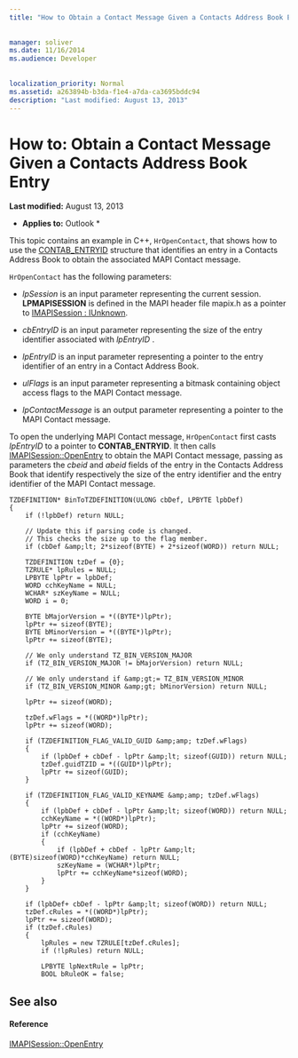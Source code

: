 ```yaml
---
title: "How to Obtain a Contact Message Given a Contacts Address Book Entry"
 
 
manager: soliver
ms.date: 11/16/2014
ms.audience: Developer
 
 
localization_priority: Normal
ms.assetid: a263894b-b3da-f1e4-a7da-ca3695bddc94
description: "Last modified: August 13, 2013"
---
```


# How to: Obtain a Contact Message Given a Contacts Address Book Entry

 **Last modified:** August 13, 2013 
  
 * **Applies to:** Outlook * 
  
This topic contains an example in C++,  `HrOpenContact`, that shows how to use the [CONTAB_ENTRYID](contab_entryid.md) structure that identifies an entry in a Contacts Address Book to obtain the associated MAPI Contact message. 
  
 `HrOpenContact` has the following parameters: 
  
-  *lpSession*  is an input parameter representing the current session. **LPMAPISESSION** is defined in the MAPI header file mapix.h as a pointer to [IMAPISession : IUnknown](imapisessioniunknown.md).
    
-  *cbEntryID*  is an input parameter representing the size of the entry identifier associated with  *lpEntryID*  . 
    
-  *lpEntryID*  is an input parameter representing a pointer to the entry identifier of an entry in a Contact Address Book. 
    
-  *ulFlags*  is an input parameter representing a bitmask containing object access flags to the MAPI Contact message. 
    
-  *lpContactMessage*  is an output parameter representing a pointer to the MAPI Contact message. 
    
To open the underlying MAPI Contact message,  `HrOpenContact` first casts  *lpEntryID*  to a pointer to **CONTAB_ENTRYID**. It then calls [IMAPISession::OpenEntry](imapisession-openentry.md) to obtain the MAPI Contact message, passing as parameters the  *cbeid*  and  *abeid*  fields of the entry in the Contacts Address Book that identify respectively the size of the entry identifier and the entry identifier of the MAPI Contact message. 
  
```
TZDEFINITION* BinToTZDEFINITION(ULONG cbDef, LPBYTE lpbDef) 
{ 
    if (!lpbDef) return NULL; 
 
    // Update this if parsing code is changed. 
    // This checks the size up to the flag member. 
    if (cbDef &amp;lt; 2*sizeof(BYTE) + 2*sizeof(WORD)) return NULL; 
 
    TZDEFINITION tzDef = {0}; 
    TZRULE* lpRules = NULL; 
    LPBYTE lpPtr = lpbDef; 
    WORD cchKeyName = NULL; 
    WCHAR* szKeyName = NULL; 
    WORD i = 0; 
 
    BYTE bMajorVersion = *((BYTE*)lpPtr); 
    lpPtr += sizeof(BYTE); 
    BYTE bMinorVersion = *((BYTE*)lpPtr); 
    lpPtr += sizeof(BYTE); 
 
    // We only understand TZ_BIN_VERSION_MAJOR 
    if (TZ_BIN_VERSION_MAJOR != bMajorVersion) return NULL; 
 
    // We only understand if &amp;gt;= TZ_BIN_VERSION_MINOR 
    if (TZ_BIN_VERSION_MINOR &amp;gt; bMinorVersion) return NULL; 
 
    lpPtr += sizeof(WORD); 
 
    tzDef.wFlags = *((WORD*)lpPtr); 
    lpPtr += sizeof(WORD); 
 
    if (TZDEFINITION_FLAG_VALID_GUID &amp;amp; tzDef.wFlags) 
    { 
        if (lpbDef + cbDef - lpPtr &amp;lt; sizeof(GUID)) return NULL; 
        tzDef.guidTZID = *((GUID*)lpPtr); 
        lpPtr += sizeof(GUID); 
    } 
 
    if (TZDEFINITION_FLAG_VALID_KEYNAME &amp;amp; tzDef.wFlags) 
    { 
        if (lpbDef + cbDef - lpPtr &amp;lt; sizeof(WORD)) return NULL; 
        cchKeyName = *((WORD*)lpPtr); 
        lpPtr += sizeof(WORD); 
        if (cchKeyName) 
        { 
            if (lpbDef + cbDef - lpPtr &amp;lt; (BYTE)sizeof(WORD)*cchKeyName) return NULL; 
            szKeyName = (WCHAR*)lpPtr; 
            lpPtr += cchKeyName*sizeof(WORD); 
        } 
    } 
 
    if (lpbDef+ cbDef - lpPtr &amp;lt; sizeof(WORD)) return NULL; 
    tzDef.cRules = *((WORD*)lpPtr); 
    lpPtr += sizeof(WORD); 
    if (tzDef.cRules) 
    { 
        lpRules = new TZRULE[tzDef.cRules]; 
        if (!lpRules) return NULL; 
 
        LPBYTE lpNextRule = lpPtr; 
        BOOL bRuleOK = false; 

```

## See also

#### Reference

[IMAPISession::OpenEntry](imapisession-openentry.md)

